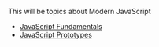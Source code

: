 This will be topics about Modern JavaScript




* [JavaScript Fundamentals](./javascript-fundamentals.md)
* [JavaScript Prototypes](./javascript-prototypes.md)
